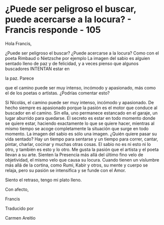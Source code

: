 # ¿Puede ser peligroso el buscar, puede acercarse a la locura? - Francis responde - 105

Hola Francis,

&iquest;Puede ser peligroso el buscar? &iquest;Puede acercarse a la locura? Como con el poeta Rimbaud o Nietzsche por ejemplo La imagen del sabio es alguien sentado lleno de paz y de felicidad, y a veces pienso que algunos buscadores INTENTAN estar en 

la paz. Parece

 que el camino puede ser muy intenso, inc&oacute;modo y apasionado, m&aacute;s como el de los poetas o artistas. &iquest;Podr&iacute;as comentar esto?

S&iacute; Nicol&aacute;s, el camino puede ser muy intenso, inc&oacute;modo y apasionado. De hecho siempre es apasionado porque la pasi&oacute;n es el motor que conduce al buscador en el camino. Sin ella, uno permanece estancado en el garaje, un lugar aburrido para quedarse. El secreto es estar en todo momento donde se quiere estar, haciendo exactamente lo que se quiere hacer, mientras al mismo tiempo se acoge completamente la situaci&oacute;n que surge en todo momento. La imagen del sabio es s&oacute;lo una imagen. &iquest;Qui&eacute;n quiere pasar su vida sentado? Hay un tiempo para sentarse y un tiempo para correr, cantar, pintar, charlar, cocinar y muchas otras cosas. El sabio no es ni esto ni lo otro, y tambi&eacute;n es esto y lo otro. Me gusta la pasi&oacute;n que el artista y el poeta llevan a su arte. Sienten la Presencia m&aacute;s all&aacute; del &uacute;ltimo fino velo de objetividad, el mismo velo que causa su locura. Cuando tienen un vislumbre m&aacute;s all&aacute; de la cortina, como Rumi, Kabir y otros, su mente y cuerpo se relaja, pero su pasi&oacute;n se intensifica y se funde con el Amor.

Siento el retraso, tengo mi plato lleno.

Con afecto, 

Francis

Traducido por 

Carmen Areitio

